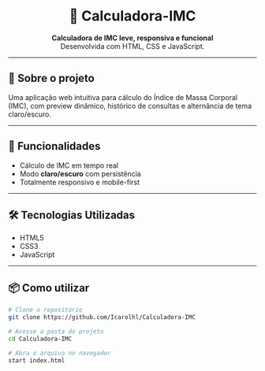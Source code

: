 <h1 align="center">🧮 Calculadora-IMC</h1>

<p align="center">
  <strong>Calculadora de IMC leve, responsiva e funcional</strong><br>
  Desenvolvida com HTML, CSS e JavaScript.
</p>

---

## 📌 Sobre o projeto

Uma aplicação web intuitiva para cálculo do Índice de Massa Corporal (IMC), com preview dinâmico, histórico de consultas e alternância de tema claro/escuro.

---

## 🚀 Funcionalidades

- Cálculo de IMC em tempo real
- Modo **claro/escuro** com persistência
- Totalmente responsivo e mobile-first

---

## 🛠️ Tecnologias Utilizadas

- HTML5 
- CSS3
- JavaScript
---

## 📦 Como utilizar

```bash
# Clone o repositório
git clone https://github.com/Icarolhl/Calculadora-IMC

# Acesse a pasta do projeto
cd Calculadora-IMC

# Abra o arquivo no navegador
start index.html
